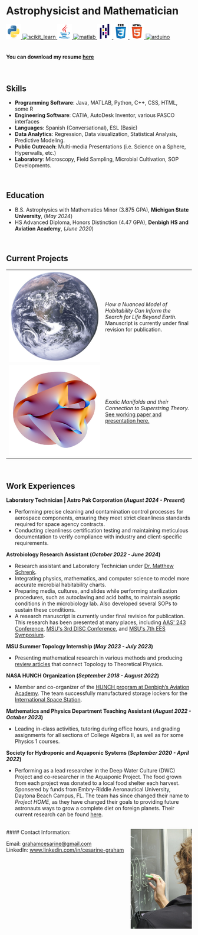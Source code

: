 # Astrophysicist and Mathematician

<div align="left"> 
    <a href="https://www.python.org" target="_blank" rel="noreferrer"> <img src="https://raw.githubusercontent.com/devicons/devicon/master/icons/python/python-original.svg" alt="python" width="40" height="40"/> </a> 
    <a href="https://scikit-learn.org/" target="_blank" rel="noreferrer"> <img src="https://upload.wikimedia.org/wikipedia/commons/0/05/Scikit_learn_logo_small.svg" alt="scikit_learn" width="40" height="40"/> </a> 
    <a href="https://www.java.com" target="_blank" rel="noreferrer"> <img src="https://raw.githubusercontent.com/devicons/devicon/master/icons/java/java-original.svg" alt="java" width="40" height="40"/> </a> 
    <a href="https://www.mathworks.com/" target="_blank" rel="noreferrer"> <img src="https://upload.wikimedia.org/wikipedia/commons/2/21/Matlab_Logo.png" alt="matlab" width="40" height="40"/> </a>
    <a href="https://seaborn.pydata.org/" target="_blank" rel="noreferrer"> </a>
    <a href="https://pandas.pydata.org/" target="_blank" rel="noreferrer"> <img src="https://raw.githubusercontent.com/devicons/devicon/2ae2a900d2f041da66e950e4d48052658d850630/icons/pandas/pandas-original.svg" alt="pandas" width="40" height="40"/> </a>    
    <a href="https://www.w3schools.com/css/" target="_blank" rel="noreferrer"> <img src="https://raw.githubusercontent.com/devicons/devicon/master/icons/css3/css3-original-wordmark.svg" alt="css3" width="40" height="40"/> </a> 
    <a href="https://www.w3.org/html/" target="_blank" rel="noreferrer"> <img src="https://raw.githubusercontent.com/devicons/devicon/master/icons/html5/html5-original-wordmark.svg" alt="html5" width="40" height="40"/> </a>
    <a href="https://www.arduino.cc/" target="_blank" rel="noreferrer"> <img src="https://cdn.worldvectorlogo.com/logos/arduino-1.svg" alt="arduino" width="40" height="40"/> </a>
</div>

<br />

#### You can download my resume [here](assets/graham_resume.pdf)

<br>

## Skills
- **Programming Software**: Java, MATLAB, Python, C++, CSS, HTML, some R
- **Engineering Software**: CATIA, AutoDesk Inventor, various PASCO interfaces
- **Languages**: Spanish (Conversational), ESL (Basic)
- **Data Analytics**: Regression, Data visualization, Statistical Analysis, Predictive Modeling.
- **Public Outreach**: Multi-media Presentations (i.e. Science on a Sphere, Hyperwalls, etc.)
- **Laboratory**: Microscopy, Field Sampling, Microbial Cultivation, SOP Developments.



<br />

## Education
- B.S. Astrophysics with Mathematics Minor (3.875 GPA), **Michigan State University**, (_May 2024_)
- HS Advanced Diploma, Honors Distinction (4.47 GPA), **Denbigh HS and Aviation Academy**, (_June 2020_)

<br />

## Current Projects
<table>
  <tr>
    <td><img src="assets/earth.png" alt="Earth"></td>
    <td><em>How a Nuanced Model of Habitability Can Inform the Search for Life Beyond Earth.</em><br>Manuscript is currently under final revision for publication.</td>
  </tr>
  <tr>
    <td><img src="assets/Calabi-Yau.png" alt="Calabi-Yau Manifolds"></td>
    <td><em>Exotic Manifolds and their Connection to Superstring Theory.</em> <a href="https://github.com/cesarinegraham/Topology-Research-Results/">See working paper and presentation here.</a></td>
  </tr>
</table>


<br />

## Work Experiences
**Laboratory Technician | Astro Pak Corporation (_August 2024 - Present_)**
-	Performing precise cleaning and contamination control processes for aerospace components, ensuring they meet strict cleanliness standards required for space agency contracts.
-	Conducting cleanliness certification testing and maintaining meticulous documentation to verify compliance with industry and client-specific requirements.

**Astrobiology Research Assistant (_October 2022 - June 2024_)**
 - Research assistant and Laboratory Technician under [Dr. Matthew Schrenk](https://www.mattschrenklab.com).
-	Integrating physics, mathematics, and computer science to model more accurate microbial habitability charts.
-	Preparing media, cultures, and slides while performing sterilization procedures, such as autoclaving and acid baths, to maintain aseptic conditions in the microbiology lab. Also developed several SOPs to sustain these conditions. 
 - A research manuscript is currently under final revision for publication. This research has been presented at many places, including [AAS' 243 Conference](https://aas.org/meetings/aas243), [MSU's 3rd DISC Conference](https://sites.google.com/msu.edu/3rddisc2023/home), and [MSU's 7th EES Symposium](https://ees.natsci.msu.edu/events/ees-student-research-symposium/7th-annual-ees-student-research-symposium/7th-annual-ees-student-research-symposium.aspx).

**MSU Summer Topology Internship (_May 2023 - July 2023_)**
 - Presenting mathematical research in various methods and producing [review articles](https://github.com/cesarinegraham/Topology-Research-Results/blob/87f9d55fd60bced16efb3ff62952183609f8e914/Exotic_Manifolds_Research_Paper.pdf) that connect Topology to Theoretical Physics.

**NASA HUNCH Organization (_September 2018 - August 2022_)**
 - Member and co-organizer of the [HUNCH program at Denbigh’s Aviation Academy](https://www.13newsnow.com/article/entertainment/television/programs/daybreak/in-session-newport-news-students-construct-lockers-for-astronauts/291-87bcc798-570b-4aa5-9d59-959f01f18fac). The team successfully manufactured storage lockers for the [International Space Station](https://www.dailypress.com/2019/06/10/aviation-academy-students-get-nod-from-nasa-to-build-equipment-for-space-station/).

**Mathematics and Physics Department Teaching Assistant (_August 2022 - October 2023_)**
 - Leading in-class activities, tutoring during office hours, and grading assignments for all sections of College Algebra II, as well as for some Physics 1 courses.

**Society for Hydroponic and Aquaponic Systems (_September 2020 - April 2022_)**
 - Performing as a lead researcher in the Deep Water Culture (DWC) Project and co-researcher in the Aquaponic Project. The food grown from each project was donated to a local food shelter each harvest. Sponsered by funds from Embry-Riddle Aeronautical University, Daytona Beach Campus, FL. The team has since changed their name to _Project HOME_, as they have changed their goals to providing future astronauts ways to grow a complete diet on foreign planets. Their current research can be found [here](https://www.linkedin.com/in/project-home/).

<br />

<img align="right" width="33%" src="/assets/knott.png"> 
#### Contact Information:

Email: grahamcesarine@gmail.com <br />
LinkedIn: www.linkedin.com/in/cesarine-graham



